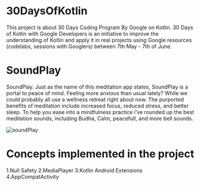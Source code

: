 # 30DaysOfKotlin
This project is about 30 Days Coding Program By Google on Kotlin.
30 Days of Kotlin with Google Developers is an initiative to improve the understanding of Kotlin and apply it in real projects using Google resources (codelabs, sessions with Googlers) between 7th May - 7th of June.

# SoundPlay
SoundPlay. Just as the name of this meditation app states, SoundPlay is a portal to peace of mind.
Feeling more anxious than usual lately? While we could probably all use a wellness retreat right about now. The purported benefits of meditation include increased focus, reduced stress, and better sleep. To help you ease into a mindfulness practice i’ve rounded up the best meditation sounds, including Budha, Calm, peacefull, and more bell sounds.

![soundPlay](https://user-images.githubusercontent.com/22853459/83842403-83306380-a720-11ea-9f7a-b9993ab57f5c.gif)

# Concepts implemented in the project
1.Null Safety
2.MediaPlayer
3.Kotlin Android Extensions
4.AppCompatActivity



